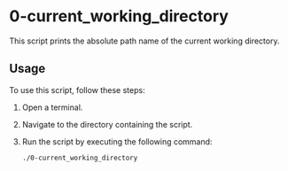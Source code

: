 # 0-current_working_directory

This script prints the absolute path name of the current working directory.

## Usage

To use this script, follow these steps:

1. Open a terminal.

2. Navigate to the directory containing the script.

3. Run the script by executing the following command:
   
   ```bash
   ./0-current_working_directory
